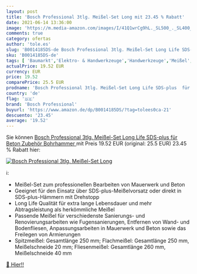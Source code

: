```yaml
---
layout: post
title: 'Bosch Professional 3tlg. Meißel-Set Long mit 23.45 % Rabatt'
date: 2021-06-14 13:36:00
image: 'https://m.media-amazon.com/images/I/41Q1wrCg9hL._SL500_._SL400_.jpg'
comments: true
category: ofertas
author: 'tole.es'
slug: 'B0014185DS-de Bosch Professional 3tlg. Meißel-Set Long Life SDS-plus für...'
sku: 'B0014185DS-de'
tags: [ 'Baumarkt','Elektro- & Handwerkzeuge','Handwerkzeuge','Meißel','bosch professional', ]
actualPrice: 19.52 EUR
currency: EUR
price: 19.52
comparePrice: 25.5 EUR
prodname: 'Bosch Professional 3tlg. Meißel-Set Long Life SDS-plus  für Beton  Zubehör Bohrhammer '
country: 'de'
flag: '🇩🇪'
brand: 'Bosch Professional'
buyurl: 'https://www.amazon.de/dp/B0014185DS/?tag=tolees0ca-21'
descuento: '23.45'
average: '19.52'
---
```


Sie können [Bosch Professional 3tlg. Meißel-Set Long Life SDS-plus  für Beton  Zubehör Bohrhammer ](https://www.amazon.de/dp/B0014185DS/?tag=tolees0ca-21) mit Preis 19.52 EUR (original: 25.5 EUR) 23.45 % Rabatt hier:

[![Bosch Professional 3tlg. Meißel-Set Long](https://m.media-amazon.com/images/I/41Q1wrCg9hL._SL500_._SL400_.jpg)](https://www.amazon.de/dp/B0014185DS/?tag=tolees0ca-21)

ℹ️:

- Meißel-Set zum professionellen Bearbeiten von Mauerwerk und Beton
- Geeignet für den Einsatz über SDS-plus-Meißelvorsatz oder direkt in SDS-plus-Hämmern mit Drehstopp
- Long Life Qualität für extra lange Lebensdauer und mehr Abtragsleistung als herkömmliche Meißel
- Passende Meißel für verschiedenste Sanierungs- und Renovierungsarbeiten wie Fugensanierungen, Entfernen von Wand- und Bodenfliesen, Anpassungsarbeiten in Mauerwerk und Beton sowie das Freilegen von Armierungen
- Spitzmeißel: Gesamtlänge 250 mm; Flachmeißel: Gesamtlänge 250 mm, Meißelschneide 20 mm; Fliesenmeißel: Gesamtlänge 260 mm, Meißelschneide 40 mm

[🛒 Hier!!](https://www.amazon.de/dp/B0014185DS/?tag=tolees0ca-21)
